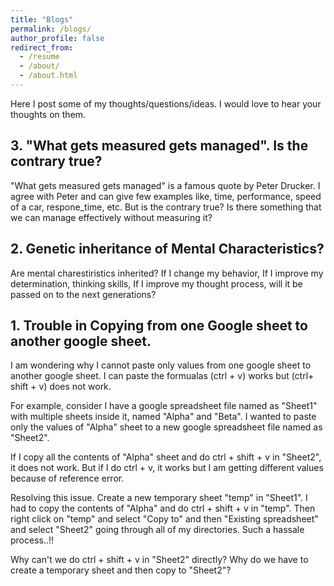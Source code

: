 ```yaml
---
title: "Blogs"
permalink: /blogs/
author_profile: false
redirect_from:
  - /resume
  - /about/
  - /about.html
---
```

Here I post some of my thoughts/questions/ideas. I would love to hear your thoughts on them.

## 3. "What gets measured gets managed". Is the contrary true?

"What gets  measured gets managed" is a famous quote by Peter Drucker. I agree with Peter and can give few examples like, time, performance, speed of a car, respone_time, etc. But is the contrary true? Is there something that we can manage effectively without measuring it?

## 2. Genetic inheritance of Mental Characteristics?

<!-- *(Date: 4/16/2024)* -->

Are mental charestiristics inherited? If I change my behavior, If I improve my determination, thinking skills,  If I improve my thought process, will it be passed on to the next generations?


## 1. Trouble in Copying from one Google sheet to another google sheet.

<!-- *(Date: 05/14/2023)* -->

I am wondering why I cannot paste only values from one google sheet to another google sheet. I can paste the formualas (ctrl + v) works but (ctrl+ shift + v) does not work.

For example, consider I have a google spreadsheet file named as "Sheet1" with multiple sheets inside it, named "Alpha" and "Beta". I wanted to paste only the values of "Alpha" sheet to a new google spreadsheet file named as "Sheet2".

If I copy all the contents of "Alpha" sheet and do ctrl + shift + v in "Sheet2", it does not work. But if I do ctrl + v, it works but I am getting different values because of reference error.

Resolving this issue. Create a new temporary sheet "temp" in "Sheet1". I had to copy the contents of "Alpha" and do ctrl + shift + v in "temp". Then right click on "temp" and select "Copy to" and then "Existing spreadsheet" and select "Sheet2" going through all of my directories. Such a hassale process..!!

Why can't we do ctrl + shift + v in "Sheet2" directly? Why do we have to create a temporary sheet and then copy to "Sheet2"?
